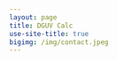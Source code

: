 ```yaml
---
layout: page
title: DGUV Calc
use-site-title: true
bigimg: /img/contact.jpeg
---
```


<script type="module" src="https://static.mmmint.ai/ib-leimkuehler/dguv-calculator-v1.0.umd.js"></script>
<dguv-calculator></dguv-calculator>